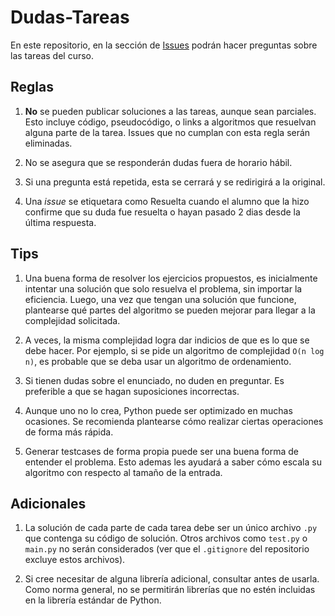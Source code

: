# Dudas-Tareas

En este repositorio, en la sección de [Issues](https://github.com/PUC-IIC2283/Dudas-Tareas/issues) podrán hacer preguntas sobre las tareas del curso.

## Reglas

1. **No** se pueden publicar soluciones a las tareas, aunque sean parciales. Esto incluye código, pseudocódigo, o links a algoritmos que resuelvan alguna parte de la tarea. Issues que no cumplan con esta regla serán eliminadas.

2. No se asegura que se responderán dudas fuera de horario hábil.

3. Si una pregunta está repetida, esta se cerrará y se redirigirá a la original.

4. Una _issue_ se etiquetara como Resuelta cuando el alumno que la hizo confirme que su duda fue resuelta o hayan pasado 2 dias desde la última respuesta.


## Tips

1. Una buena forma de resolver los ejercicios propuestos, es inicialmente intentar una solución que solo resuelva el problema, sin importar la eficiencia. Luego, una vez que tengan una solución que funcione, plantearse qué partes del algoritmo se pueden mejorar para llegar a la complejidad solicitada.

2. A veces, la misma complejidad logra dar indicios de que es lo que se debe hacer. Por ejemplo, si se pide un algoritmo de complejidad `O(n log n)`, es probable que se deba usar un algoritmo de ordenamiento.

3. Si tienen dudas sobre el enunciado, no duden en preguntar. Es preferible a que se hagan suposiciones incorrectas.

4. Aunque uno no lo crea, Python puede ser optimizado en muchas ocasiones. Se recomienda plantearse cómo realizar ciertas operaciones de forma más rápida.

5. Generar testcases de forma propia puede ser una buena forma de entender el problema. Esto ademas les ayudará a saber cómo escala su algoritmo con respecto al tamaño de la entrada.


## Adicionales

1. La solución de cada parte de cada tarea debe ser un único archivo `.py` que contenga su código de solución. Otros archivos como `test.py` o `main.py` no serán considerados (ver que el `.gitignore` del repositorio excluye estos archivos).

2. Si cree necesitar de alguna librería adicional, consultar antes de usarla. Como norma general, no se permitirán librerías que no estén incluidas en la librería estándar de Python.
